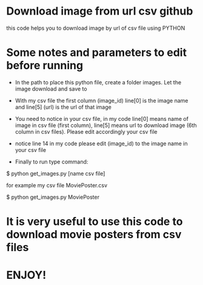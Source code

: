 # Download image from url csv github
this code helps you to download image by url of csv file using PYTHON

# Some notes and parameters to edit before running

- In the path to place this python file, create a folder images. Let the image download and save to

- With my csv file the first column (image_id) line[0] is the image name and line[5] (url) is the url of that image

- You need to notice in your csv file, in my code line[0] means name of image in csv file (first column), line[5] means url to download image (6th column in csv files). Please edit accordingly your csv file

- notice line 14 in my code please edit (image_id) to the image name in your csv file

- Finally to run type command:
 
 $ python get_images.py [name csv file]
 
for example my csv file MoviePoster.csv

  $ python get_images.py MoviePoster
  
  # It is very useful to use this code to download movie posters from csv files
  
  # ENJOY!
